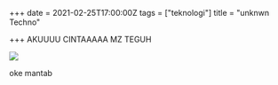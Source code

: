 +++
date = 2021-02-25T17:00:00Z
tags = ["teknologi"]
title = "unknwn Techno"

+++
AKUUUU CINTAAAAA MZ TEGUH

![](/uploads/434880.jpg)

oke mantab